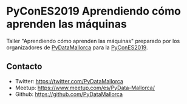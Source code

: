 # PyConES2019 Aprendiendo cómo aprenden las máquinas
Taller "Aprendiendo cómo aprenden las máquinas" preparado por los organizadores de [PyDataMallorca](https://twitter.com/PyDataMallorca) para la [PyConES2019](https://2019.es.pycon.org/).

## Contacto
* Twitter: https://twitter.com/PyDataMallorca
* Meetup: https://www.meetup.com/es/PyData-Mallorca/
* Github: https://github.com/PyDataMallorca
